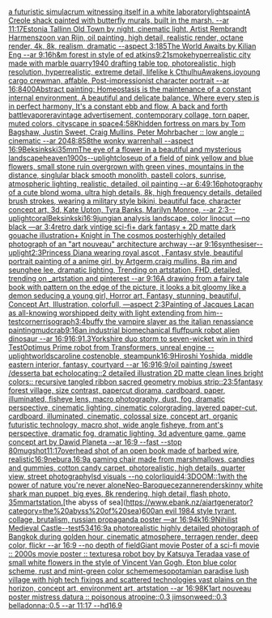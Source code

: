[a futuristic simulacrum witnessing itself in a white laboratory](https://www.ebank.nz/aiartgenerator?category=a%20futuristic%20simulacrum%20witnessing%20itself%20in%20a%20white%20laboratory)[lights](https://www.ebank.nz/aiartgenerator?category=lights)[paint](https://www.ebank.nz/aiartgenerator?category=paint)[A Creole shack painted with butterfly murals, built in the marsh. --ar 11:17](https://www.ebank.nz/aiartgenerator?category=A%20Creole%20shack%20painted%20with%20butterfly%20murals%2C%20built%20in%20the%20marsh.%20--ar%2011%3A17)[Estonia Tallinn Old Town by night, cinematic light, Artist Rembrandt Harmenszoon van Rijn, oil painting, high detail, realistic render, octane render, 4k, 8k, realism, dramatic --aspect 3:1](https://www.ebank.nz/aiartgenerator?category=Estonia%20Tallinn%20Old%20Town%20by%20night%2C%20cinematic%20light%2C%20Artist%20Rembrandt%20Harmenszoon%20van%20Rijn%2C%20oil%20painting%2C%20high%20detail%2C%20realistic%20render%2C%20octane%20render%2C%204k%2C%208k%2C%20realism%2C%20dramatic%20--aspect%203%3A1)[85](https://www.ebank.nz/aiartgenerator?category=85)[The World Awaits by Kilian Eng --ar 9:16](https://www.ebank.nz/aiartgenerator?category=The%20World%20Awaits%20by%20Kilian%20Eng%20--ar%209%3A16)[h&m forest in style of ed atkins](https://www.ebank.nz/aiartgenerator?category=h%26m%20forest%20in%20style%20of%20ed%20atkins)[9:21](https://www.ebank.nz/aiartgenerator?category=9%3A21)[smoke](https://www.ebank.nz/aiartgenerator?category=smoke)[hyperrealistic city made with marble quarry](https://www.ebank.nz/aiartgenerator?category=hyperrealistic%20city%20made%20with%20marble%20quarry)[1940 drafting table top, photorealistic, high resolution, hyperrealistic, extreme detail, lifelike k CthulhuAwakens.io](https://www.ebank.nz/aiartgenerator?category=1940%20drafting%20table%20top%2C%20photorealistic%2C%20high%20resolution%2C%20hyperrealistic%2C%20extreme%20detail%2C%20lifelike%20k%20CthulhuAwakens.io)[young cargo crewman, affable. Post-impressionist character portrait --ar 16:8](https://www.ebank.nz/aiartgenerator?category=young%20cargo%20crewman%2C%20affable.%20Post-impressionist%20character%20portrait%20--ar%2016%3A8)[400](https://www.ebank.nz/aiartgenerator?category=400)[Abstract painting: Homeostasis is the maintenance of a constant internal environment. A beautiful and delicate balance,  Where every step is in perfect harmony,  It's a constant ebb and flow,  A back and forth battle](https://www.ebank.nz/aiartgenerator?category=Abstract%20painting%3A%20Homeostasis%20is%20the%20maintenance%20of%20a%20constant%20internal%20environment.%20A%20beautiful%20and%20delicate%20balance%2C%20%20Where%20every%20step%20is%20in%20perfect%20harmony%2C%20%20It%27s%20a%20constant%20ebb%20and%20flow%2C%20%20A%20back%20and%20forth%20battle)[vapor](https://www.ebank.nz/aiartgenerator?category=vapor)[era](https://www.ebank.nz/aiartgenerator?category=era)[vintage advertisement, contemporary collage, torn paper, muted colors, cityscape in space](https://www.ebank.nz/aiartgenerator?category=vintage%20advertisement%2C%20contemporary%20collage%2C%20torn%20paper%2C%20muted%20colors%2C%20cityscape%20in%20space)[4:5](https://www.ebank.nz/aiartgenerator?category=4%3A5)[8K](https://www.ebank.nz/aiartgenerator?category=8K)[hidden fortress on mars by Tom Bagshaw, Justin Sweet, Craig Mullins, Peter Mohrbacher :: low angle :: cinematic --ar 2048:858](https://www.ebank.nz/aiartgenerator?category=hidden%20fortress%20on%20mars%20by%20Tom%20Bagshaw%2C%20Justin%20Sweet%2C%20Craig%20Mullins%2C%20Peter%20Mohrbacher%20%3A%3A%20low%20angle%20%3A%3A%20cinematic%20--ar%202048%3A858)[the wonky warrenhall --aspect 16:9](https://www.ebank.nz/aiartgenerator?category=the%20wonky%20warrenhall%20--aspect%2016%3A9)[Beksinkski](https://www.ebank.nz/aiartgenerator?category=Beksinkski)[35mm](https://www.ebank.nz/aiartgenerator?category=35mm)[The eye of a flower in a beautiful and mysterious landscape](https://www.ebank.nz/aiartgenerator?category=The%20eye%20of%20a%20flower%20in%20a%20beautiful%20and%20mysterious%20landscape)[heaven](https://www.ebank.nz/aiartgenerator?category=heaven)[1900s](https://www.ebank.nz/aiartgenerator?category=1900s)[--uplight](https://www.ebank.nz/aiartgenerator?category=--uplight)[closeup of a field of pink yellow and blue flowers, small stone ruin overgrown with green vines, mountains in the distance, singlular black smooth monolith, pastell colors, sunrise, atmospheric lighting, realistic, detailed, oil painting --ar 6:4](https://www.ebank.nz/aiartgenerator?category=closeup%20of%20a%20field%20of%20pink%20yellow%20and%20blue%20flowers%2C%20small%20stone%20ruin%20overgrown%20with%20green%20vines%2C%20mountains%20in%20the%20distance%2C%20singlular%20black%20smooth%20monolith%2C%20pastell%20colors%2C%20sunrise%2C%20atmospheric%20lighting%2C%20realistic%2C%20detailed%2C%20oil%20painting%20--ar%206%3A4)[9:16](https://www.ebank.nz/aiartgenerator?category=9%3A16)[photography of a cute blond woma, ultra high details, 8k, high frequency details, detailed brush strokes, wearing a military style bikini, beautiful face, character concept art, 3d, Kate Upton, Tyra Banks, Marilyn Monroe, --ar 2:3](https://www.ebank.nz/aiartgenerator?category=photography%20of%20a%20cute%20blond%20woma%2C%20ultra%20high%20details%2C%208k%2C%20high%20frequency%20details%2C%20detailed%20brush%20strokes%2C%20wearing%20a%20military%20style%20bikini%2C%20beautiful%20face%2C%20character%20concept%20art%2C%203d%2C%20Kate%20Upton%2C%20Tyra%20Banks%2C%20Marilyn%20Monroe%2C%20--ar%202%3A3)[--uplight](https://www.ebank.nz/aiartgenerator?category=--uplight)[coral](https://www.ebank.nz/aiartgenerator?category=coral)[Beksinkski](https://www.ebank.nz/aiartgenerator?category=Beksinkski)[16:9](https://www.ebank.nz/aiartgenerator?category=16%3A9)[jungian analysis landscape, color linocut  —no black —ar 3:4](https://www.ebank.nz/aiartgenerator?category=jungian%20analysis%20landscape%2C%20color%20linocut%20%20%E2%80%94no%20black%20%E2%80%94ar%203%3A4)[retro dark vintige sci-fi+ dark fantasy + 2D matte dark gouache illustration+ Knight in The cosmos poster](https://www.ebank.nz/aiartgenerator?category=retro%20dark%20vintige%20sci-fi%2B%20dark%20fantasy%20%2B%202D%20matte%20dark%20gouache%20illustration%2B%20Knight%20in%20The%20cosmos%20poster)[highly detailed photograph of an "art nouveau" architecture archway --ar 9:16](https://www.ebank.nz/aiartgenerator?category=highly%20detailed%20photograph%20of%20an%20%22art%20nouveau%22%20architecture%20archway%20--ar%209%3A16)[synthesiser](https://www.ebank.nz/aiartgenerator?category=synthesiser)[--uplight](https://www.ebank.nz/aiartgenerator?category=--uplight)[2:3](https://www.ebank.nz/aiartgenerator?category=2%3A3)[Princess Diana wearing royal ascot , Fantasy style, beautiful portrait painting of a anime girl, by Artgerm,craig mullins, Ba rim and seunghee lee, dramatic lighting, Trending on artstation, FHD, detailed,  trending on _artstation and pinterest --ar 9:16](https://www.ebank.nz/aiartgenerator?category=Princess%20Diana%20wearing%20royal%20ascot%20%2C%20Fantasy%20style%2C%20beautiful%20portrait%20painting%20of%20a%20anime%20girl%2C%20by%20Artgerm%2Ccraig%20mullins%2C%20Ba%20rim%20and%20seunghee%20lee%2C%20dramatic%20lighting%2C%20Trending%20on%20artstation%2C%20FHD%2C%20detailed%2C%20%20trending%20on%20_artstation%20and%20pinterest%20--ar%209%3A16)[A drawing from a fairy tale book with pattern on the edge of the picture, it looks a bit gloomy like a demon seducing a young girl, Horror art, Fantasy, stunning, beautiful, Concept Art, Illustration, colorfull, —aspect 2:3](https://www.ebank.nz/aiartgenerator?category=A%20drawing%20from%20a%20fairy%20tale%20book%20with%20pattern%20on%20the%20edge%20of%20the%20picture%2C%20it%20looks%20a%20bit%20gloomy%20like%20a%20demon%20seducing%20a%20young%20girl%2C%20Horror%20art%2C%20Fantasy%2C%20stunning%2C%20beautiful%2C%20Concept%20Art%2C%20Illustration%2C%20colorfull%2C%20%E2%80%94aspect%202%3A3)[Painting of Jacques Lacan as all-knowing worshipped deity with light extending from him](https://www.ebank.nz/aiartgenerator?category=Painting%20of%20Jacques%20Lacan%20as%20all-knowing%20worshipped%20deity%20with%20light%20extending%20from%20him)[--test](https://www.ebank.nz/aiartgenerator?category=--test)[corner](https://www.ebank.nz/aiartgenerator?category=corner)[risograph](https://www.ebank.nz/aiartgenerator?category=risograph)[3:4](https://www.ebank.nz/aiartgenerator?category=3%3A4)[buffy the vampire slayer as the italian renassiance painting](https://www.ebank.nz/aiartgenerator?category=buffy%20the%20vampire%20slayer%20as%20the%20italian%20renassiance%20painting)[mudcrab](https://www.ebank.nz/aiartgenerator?category=mudcrab)[9:16](https://www.ebank.nz/aiartgenerator?category=9%3A16)[an industrial biomechanical fluffpunk robot alien dinosaur --ar 16:9](https://www.ebank.nz/aiartgenerator?category=an%20industrial%20biomechanical%20fluffpunk%20robot%20alien%20dinosaur%20--ar%2016%3A9)[16:9](https://www.ebank.nz/aiartgenerator?category=16%3A9)[1.3](https://www.ebank.nz/aiartgenerator?category=1.3)[Yorkshire duo storm to seven-wicket win in third Test](https://www.ebank.nz/aiartgenerator?category=Yorkshire%20duo%20storm%20to%20seven-wicket%20win%20in%20third%20Test)[Optimus Prime robot from Transformers, unreal engine --uplight](https://www.ebank.nz/aiartgenerator?category=Optimus%20Prime%20robot%20from%20Transformers%2C%20unreal%20engine%20--uplight)[worlds](https://www.ebank.nz/aiartgenerator?category=worlds)[caroline costenoble, steampunk](https://www.ebank.nz/aiartgenerator?category=caroline%20costenoble%2C%20steampunk)[16:9](https://www.ebank.nz/aiartgenerator?category=16%3A9)[Hiroshi Yoshida, middle eastern interior, fantasy, courtyard --ar 16:9](https://www.ebank.nz/aiartgenerator?category=Hiroshi%20Yoshida%2C%20middle%20eastern%20interior%2C%20fantasy%2C%20courtyard%20--ar%2016%3A9)[16:9](https://www.ebank.nz/aiartgenerator?category=16%3A9)[/oil painting /sweet /dessert](https://www.ebank.nz/aiartgenerator?category=/oil%20painting%20/sweet%20/dessert)[a bat echolocating::2 detailed illustration 2D matte clean lines bright colors:: recursive tangled ribbon sacred geometry mobius strip::2](https://www.ebank.nz/aiartgenerator?category=a%20bat%20echolocating%3A%3A2%20detailed%20illustration%202D%20matte%20clean%20lines%20bright%20colors%3A%3A%20recursive%20tangled%20ribbon%20sacred%20geometry%20mobius%20strip%3A%3A2)[3:5](https://www.ebank.nz/aiartgenerator?category=3%3A5)[fantasy forest village, size contrast, papercut diorama, cardboard, paper, illuminated, fisheye lens, macro photography, dust, fog, dramatic perspective, cinematic lighting, cinematic colorgrading, layered paper-cut, cardboard, illuminated, cinematic, colossal size, concept art, organic futuristic technology, macro shot, wide angle fisheye, from ant's perspective, dramatic fog, dramatic lighting, 3d adventure game, game concept art by Dawid Planeta --ar 16:9 --fast --stop 80](https://www.ebank.nz/aiartgenerator?category=fantasy%20forest%20village%2C%20size%20contrast%2C%20papercut%20diorama%2C%20cardboard%2C%20paper%2C%20illuminated%2C%20fisheye%20lens%2C%20macro%20photography%2C%20dust%2C%20fog%2C%20dramatic%20perspective%2C%20cinematic%20lighting%2C%20cinematic%20colorgrading%2C%20layered%20paper-cut%2C%20cardboard%2C%20illuminated%2C%20cinematic%2C%20colossal%20size%2C%20concept%20art%2C%20organic%20futuristic%20technology%2C%20macro%20shot%2C%20wide%20angle%20fisheye%2C%20from%20ant%27s%20perspective%2C%20dramatic%20fog%2C%20dramatic%20lighting%2C%203d%20adventure%20game%2C%20game%20concept%20art%20by%20Dawid%20Planeta%20--ar%2016%3A9%20--fast%20--stop%2080)[mugshot](https://www.ebank.nz/aiartgenerator?category=mugshot)[11:17](https://www.ebank.nz/aiartgenerator?category=11%3A17)[overhead shot of an open book made of barbed wire, realistic](https://www.ebank.nz/aiartgenerator?category=overhead%20shot%20of%20an%20open%20book%20made%20of%20barbed%20wire%2C%20realistic)[16:9](https://www.ebank.nz/aiartgenerator?category=16%3A9)[nebura,](https://www.ebank.nz/aiartgenerator?category=nebura%2C)[16:9](https://www.ebank.nz/aiartgenerator?category=16%3A9)[a gaming chair made from marshmallows, candies and gummies, cotton candy carpet, photorealistic, high details, quarter view, street photography](https://www.ebank.nz/aiartgenerator?category=a%20gaming%20chair%20made%20from%20marshmallows%2C%20candies%20and%20gummies%2C%20cotton%20candy%20carpet%2C%20photorealistic%2C%20high%20details%2C%20quarter%20view%2C%20street%20photography)[lsd visuals --no color](https://www.ebank.nz/aiartgenerator?category=lsd%20visuals%20--no%20color)[liquid](https://www.ebank.nz/aiartgenerator?category=liquid)[4:3](https://www.ebank.nz/aiartgenerator?category=4%3A3)[DOOM::1](https://www.ebank.nz/aiartgenerator?category=DOOM%3A%3A1)[with the power of nature you're never alone](https://www.ebank.nz/aiartgenerator?category=with%20the%20power%20of%20nature%20you%27re%20never%20alone)[Neo-Baroque](https://www.ebank.nz/aiartgenerator?category=Neo-Baroque)[cezanne](https://www.ebank.nz/aiartgenerator?category=cezanne)[render](https://www.ebank.nz/aiartgenerator?category=render)[skinny white shark man puppet, big eyes, 8k rendering, high detail, flash photo, 35mm](https://www.ebank.nz/aiartgenerator?category=skinny%20white%20shark%20man%20puppet%2C%20big%20eyes%2C%208k%20rendering%2C%20high%20detail%2C%20flash%20photo%2C%2035mm)[artstation.](https://www.ebank.nz/aiartgenerator?category=artstation.)[the abyss of sea](https://www.ebank.nz/aiartgenerator?category=the%20abyss%20of%20sea)[600](https://www.ebank.nz/aiartgenerator?category=600)[an evil 1984 style tyrant, collage, brutalism, russian propaganda poster —ar 16:9](https://www.ebank.nz/aiartgenerator?category=an%20evil%201984%20style%20tyrant%2C%20collage%2C%20brutalism%2C%20russian%20propaganda%20poster%20%E2%80%94ar%2016%3A9)[4k](https://www.ebank.nz/aiartgenerator?category=4k)[16:9](https://www.ebank.nz/aiartgenerator?category=16%3A9)[Nihilist Medieval Castle](https://www.ebank.nz/aiartgenerator?category=Nihilist%20Medieval%20Castle)[--test](https://www.ebank.nz/aiartgenerator?category=--test)[534](https://www.ebank.nz/aiartgenerator?category=534)[16:9](https://www.ebank.nz/aiartgenerator?category=16%3A9)[a photorealistic highly detailed photograph of Bangkok during golden hour, cinematic atmosphere, terragen render, deep color, flickr --ar 16:9 --no depth of field](https://www.ebank.nz/aiartgenerator?category=a%20photorealistic%20highly%20detailed%20photograph%20of%20Bangkok%20during%20golden%20hour%2C%20cinematic%20atmosphere%2C%20terragen%20render%2C%20deep%20color%2C%20flickr%20--ar%2016%3A9%20--no%20depth%20of%20field)[Giant movie Poster of a sci-fi movie :: 2000s movie poster :: textures](https://www.ebank.nz/aiartgenerator?category=Giant%20movie%20Poster%20of%20a%20sci-fi%20movie%20%3A%3A%202000s%20movie%20poster%20%3A%3A%20textures)[a robot boy by Katsuya Terada](https://www.ebank.nz/aiartgenerator?category=a%20robot%20boy%20by%20Katsuya%20Terada)[a vase of small white flowers in the style of Vincent Van Gogh, Eton blue color scheme, rust and mint-green color scheme](https://www.ebank.nz/aiartgenerator?category=a%20vase%20of%20small%20white%20flowers%20in%20the%20style%20of%20Vincent%20Van%20Gogh%2C%20Eton%20blue%20color%20scheme%2C%20rust%20and%20mint-green%20color%20scheme)[mesopotamian paradise lush village with high tech fixings and scattered technologies vast plains on the horizon, concept art, environment art, artstation --ar 16:9](https://www.ebank.nz/aiartgenerator?category=mesopotamian%20paradise%20lush%20village%20with%20high%20tech%20fixings%20and%20scattered%20technologies%20vast%20plains%20on%20the%20horizon%2C%20concept%20art%2C%20environment%20art%2C%20artstation%20--ar%2016%3A9)[8K](https://www.ebank.nz/aiartgenerator?category=8K)[1](https://www.ebank.nz/aiartgenerator?category=1)[art nouveau poster mistress datura :: poisonous atropine::0.3 jimsonweed::0.3 belladonna::0.5 --ar 11:17 --hd](https://www.ebank.nz/aiartgenerator?category=art%20nouveau%20poster%20mistress%20datura%20%3A%3A%20poisonous%20atropine%3A%3A0.3%20jimsonweed%3A%3A0.3%20belladonna%3A%3A0.5%20--ar%2011%3A17%20--hd)[16.9](https://www.ebank.nz/aiartgenerator?category=16.9)